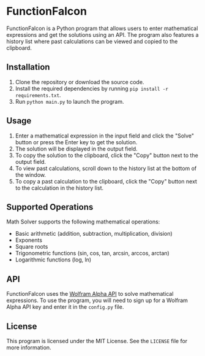 # FunctionFalcon
FunctionFalcon is a Python program that allows users to enter mathematical expressions and get the solutions using an API. The program also features a history list where past calculations can be viewed and copied to the clipboard.

## Installation

1. Clone the repository or download the source code.
2. Install the required dependencies by running `pip install -r requirements.txt`.
3. Run `python main.py` to launch the program.

## Usage

1. Enter a mathematical expression in the input field and click the "Solve" button or press the Enter key to get the solution.
2. The solution will be displayed in the output field.
3. To copy the solution to the clipboard, click the "Copy" button next to the output field.
4. To view past calculations, scroll down to the history list at the bottom of the window.
5. To copy a past calculation to the clipboard, click the "Copy" button next to the calculation in the history list.

## Supported Operations

Math Solver supports the following mathematical operations:

- Basic arithmetic (addition, subtraction, multiplication, division)
- Exponents
- Square roots
- Trigonometric functions (sin, cos, tan, arcsin, arccos, arctan)
- Logarithmic functions (log, ln)

## API

FunctionFalcon uses the [Wolfram Alpha API](https://www.wolframalpha.com/) to solve mathematical expressions. To use the program, you will need to sign up for a Wolfram Alpha API key and enter it in the `config.py` file.

## License

This program is licensed under the MIT License. See the `LICENSE` file for more information.
